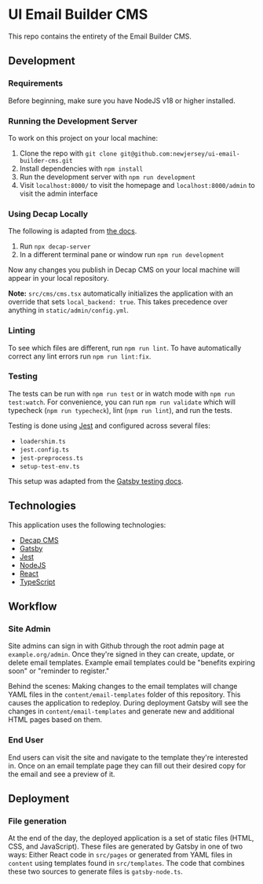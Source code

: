 # UI Email Builder CMS

This repo contains the entirety of the Email Builder CMS.

## Development

### Requirements

Before beginning, make sure you have NodeJS v18 or higher installed.

### Running the Development Server

To work on this project on your local machine:

1. Clone the repo with `git clone git@github.com:newjersey/ui-email-builder-cms.git`
2. Install dependencies with `npm install`
3. Run the development server with `npm run development`
4. Visit `localhost:8000/` to visit the homepage and `localhost:8000/admin` to visit the admin interface

### Using Decap Locally

The following is adapted from [the docs](https://decapcms.org/docs/beta-features/#working-with-a-local-git-repository).

1. Run `npx decap-server`
2. In a different terminal pane or window run `npm run development`

Now any changes you publish in Decap CMS on your local machine will appear in your local repository.

**Note:** `src/cms/cms.tsx` automatically initializes the application with an override that sets
`local_backend: true`. This takes precedence over anything in `static/admin/config.yml`.

### Linting

To see which files are different, run `npm run lint`. To have automatically correct any lint errors
run `npm run lint:fix`.

### Testing

The tests can be run with `npm run test` or in watch mode with `npm run test:watch`. For convenience,
you can run `npm run validate` which will typecheck (`npm run typecheck`), lint (`npm run lint`), and run the tests.

Testing is done using [Jest](https://jestjs.io/) and configured across several files:

- `loadershim.ts`
- `jest.config.ts`
- `jest-preprocess.ts`
- `setup-test-env.ts`

This setup was adapted from the [Gatsby testing docs](https://www.gatsbyjs.com/docs/how-to/testing/unit-testing/).

## Technologies

This application uses the following technologies:

- [Decap CMS](https://decapcms.org/)
- [Gatsby](https://www.gatsbyjs.com/)
- [Jest](https://jestjs.io/)
- [NodeJS](https://nodejs.org/en)
- [React](https://react.dev/)
- [TypeScript](https://www.typescriptlang.org/)

## Workflow

### Site Admin

Site admins can sign in with Github through the root admin page at `example.org/admin`. Once they're signed in
they can create, update, or delete email templates. Example email templates could be "benefits expiring soon" or
"reminder to register."

Behind the scenes: Making changes to the email templates will change YAML files in the
`content/email-templates` folder of this repository. This causes the application to redeploy. During deployment
Gatsby will see the changes in `content/email-templates` and generate new and additional HTML pages based on them.

### End User

End users can visit the site and navigate to the template they're interested in. Once on an email template page
they can fill out their desired copy for the email and see a preview of it.

## Deployment

### File generation

At the end of the day, the deployed application is a set of static files (HTML, CSS, and JavaScript). These files
are generated by Gatsby in one of two ways: Either React code in `src/pages` or generated from YAML files in
`content` using templates found in `src/templates`. The code that combines these two sources to generate
files is `gatsby-node.ts`.
